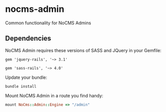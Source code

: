 nocms-admin
=================

Common functionality for NoCMS Admins


## Dependencies

NoCMS Admin requires these versions of SASS and JQuery in your Gemfile:

```
gem 'jquery-rails', '~> 3.1'
```
``` 
gem 'sass-rails', '~> 4.0'
``` 

Update your bundle:

``` 
bundle install
```

Mount NoCMS Admin in a route you find handy:

```ruby
mount NoCms::Admin::Engine => "/admin"
```

